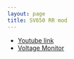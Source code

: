 ```yaml
---
layout: page
title: SV650 RR mod
---
```


* [Youtube link](https://www.youtube.com/watch?v=0n6oNFfcCOA)
* [Voltage Monitor](http://www.signaldynamics.com/heads-up-voltage-monitor/)